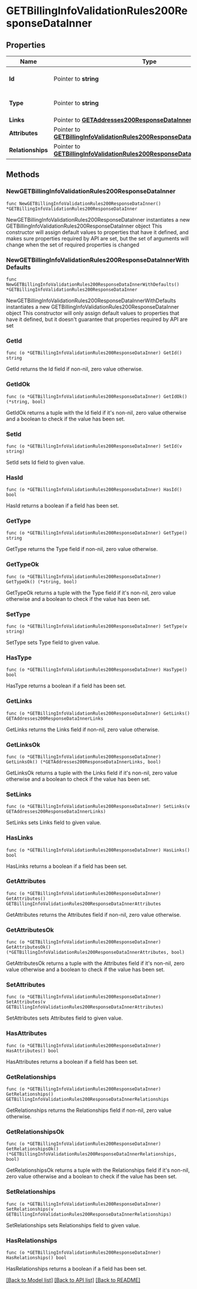 # GETBillingInfoValidationRules200ResponseDataInner

## Properties

Name | Type | Description | Notes
------------ | ------------- | ------------- | -------------
**Id** | Pointer to **string** | The resource&#39;s id | [optional] 
**Type** | Pointer to **string** | The resource&#39;s type | [optional] [default to "billing_info_validation_rules"]
**Links** | Pointer to [**GETAddresses200ResponseDataInnerLinks**](GETAddresses200ResponseDataInnerLinks.md) |  | [optional] 
**Attributes** | Pointer to [**GETBillingInfoValidationRules200ResponseDataInnerAttributes**](GETBillingInfoValidationRules200ResponseDataInnerAttributes.md) |  | [optional] 
**Relationships** | Pointer to [**GETBillingInfoValidationRules200ResponseDataInnerRelationships**](GETBillingInfoValidationRules200ResponseDataInnerRelationships.md) |  | [optional] 

## Methods

### NewGETBillingInfoValidationRules200ResponseDataInner

`func NewGETBillingInfoValidationRules200ResponseDataInner() *GETBillingInfoValidationRules200ResponseDataInner`

NewGETBillingInfoValidationRules200ResponseDataInner instantiates a new GETBillingInfoValidationRules200ResponseDataInner object
This constructor will assign default values to properties that have it defined,
and makes sure properties required by API are set, but the set of arguments
will change when the set of required properties is changed

### NewGETBillingInfoValidationRules200ResponseDataInnerWithDefaults

`func NewGETBillingInfoValidationRules200ResponseDataInnerWithDefaults() *GETBillingInfoValidationRules200ResponseDataInner`

NewGETBillingInfoValidationRules200ResponseDataInnerWithDefaults instantiates a new GETBillingInfoValidationRules200ResponseDataInner object
This constructor will only assign default values to properties that have it defined,
but it doesn't guarantee that properties required by API are set

### GetId

`func (o *GETBillingInfoValidationRules200ResponseDataInner) GetId() string`

GetId returns the Id field if non-nil, zero value otherwise.

### GetIdOk

`func (o *GETBillingInfoValidationRules200ResponseDataInner) GetIdOk() (*string, bool)`

GetIdOk returns a tuple with the Id field if it's non-nil, zero value otherwise
and a boolean to check if the value has been set.

### SetId

`func (o *GETBillingInfoValidationRules200ResponseDataInner) SetId(v string)`

SetId sets Id field to given value.

### HasId

`func (o *GETBillingInfoValidationRules200ResponseDataInner) HasId() bool`

HasId returns a boolean if a field has been set.

### GetType

`func (o *GETBillingInfoValidationRules200ResponseDataInner) GetType() string`

GetType returns the Type field if non-nil, zero value otherwise.

### GetTypeOk

`func (o *GETBillingInfoValidationRules200ResponseDataInner) GetTypeOk() (*string, bool)`

GetTypeOk returns a tuple with the Type field if it's non-nil, zero value otherwise
and a boolean to check if the value has been set.

### SetType

`func (o *GETBillingInfoValidationRules200ResponseDataInner) SetType(v string)`

SetType sets Type field to given value.

### HasType

`func (o *GETBillingInfoValidationRules200ResponseDataInner) HasType() bool`

HasType returns a boolean if a field has been set.

### GetLinks

`func (o *GETBillingInfoValidationRules200ResponseDataInner) GetLinks() GETAddresses200ResponseDataInnerLinks`

GetLinks returns the Links field if non-nil, zero value otherwise.

### GetLinksOk

`func (o *GETBillingInfoValidationRules200ResponseDataInner) GetLinksOk() (*GETAddresses200ResponseDataInnerLinks, bool)`

GetLinksOk returns a tuple with the Links field if it's non-nil, zero value otherwise
and a boolean to check if the value has been set.

### SetLinks

`func (o *GETBillingInfoValidationRules200ResponseDataInner) SetLinks(v GETAddresses200ResponseDataInnerLinks)`

SetLinks sets Links field to given value.

### HasLinks

`func (o *GETBillingInfoValidationRules200ResponseDataInner) HasLinks() bool`

HasLinks returns a boolean if a field has been set.

### GetAttributes

`func (o *GETBillingInfoValidationRules200ResponseDataInner) GetAttributes() GETBillingInfoValidationRules200ResponseDataInnerAttributes`

GetAttributes returns the Attributes field if non-nil, zero value otherwise.

### GetAttributesOk

`func (o *GETBillingInfoValidationRules200ResponseDataInner) GetAttributesOk() (*GETBillingInfoValidationRules200ResponseDataInnerAttributes, bool)`

GetAttributesOk returns a tuple with the Attributes field if it's non-nil, zero value otherwise
and a boolean to check if the value has been set.

### SetAttributes

`func (o *GETBillingInfoValidationRules200ResponseDataInner) SetAttributes(v GETBillingInfoValidationRules200ResponseDataInnerAttributes)`

SetAttributes sets Attributes field to given value.

### HasAttributes

`func (o *GETBillingInfoValidationRules200ResponseDataInner) HasAttributes() bool`

HasAttributes returns a boolean if a field has been set.

### GetRelationships

`func (o *GETBillingInfoValidationRules200ResponseDataInner) GetRelationships() GETBillingInfoValidationRules200ResponseDataInnerRelationships`

GetRelationships returns the Relationships field if non-nil, zero value otherwise.

### GetRelationshipsOk

`func (o *GETBillingInfoValidationRules200ResponseDataInner) GetRelationshipsOk() (*GETBillingInfoValidationRules200ResponseDataInnerRelationships, bool)`

GetRelationshipsOk returns a tuple with the Relationships field if it's non-nil, zero value otherwise
and a boolean to check if the value has been set.

### SetRelationships

`func (o *GETBillingInfoValidationRules200ResponseDataInner) SetRelationships(v GETBillingInfoValidationRules200ResponseDataInnerRelationships)`

SetRelationships sets Relationships field to given value.

### HasRelationships

`func (o *GETBillingInfoValidationRules200ResponseDataInner) HasRelationships() bool`

HasRelationships returns a boolean if a field has been set.


[[Back to Model list]](../README.md#documentation-for-models) [[Back to API list]](../README.md#documentation-for-api-endpoints) [[Back to README]](../README.md)


